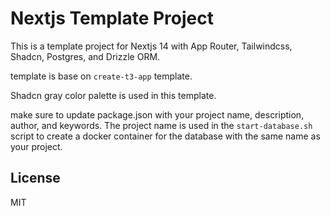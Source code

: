 # Nextjs Template Project

This is a template project for Nextjs 14 with App Router, Tailwindcss, Shadcn, Postgres, and Drizzle ORM.

template is base on `create-t3-app` template.

Shadcn gray color palette is used in this template.

make sure to update package.json with your project name, description, author, and keywords. The project name is used in the `start-database.sh` script to create a docker container for the database with the same name as your project.

## License

MIT